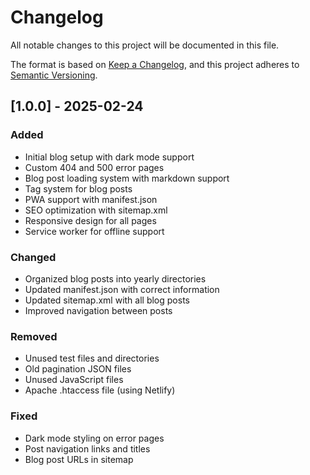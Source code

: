 # Changelog

All notable changes to this project will be documented in this file.

The format is based on [Keep a Changelog](https://keepachangelog.com/en/1.0.0/),
and this project adheres to [Semantic Versioning](https://semver.org/spec/v2.0.0.html).

## [1.0.0] - 2025-02-24

### Added
- Initial blog setup with dark mode support
- Custom 404 and 500 error pages
- Blog post loading system with markdown support
- Tag system for blog posts
- PWA support with manifest.json
- SEO optimization with sitemap.xml
- Responsive design for all pages
- Service worker for offline support

### Changed
- Organized blog posts into yearly directories
- Updated manifest.json with correct information
- Updated sitemap.xml with all blog posts
- Improved navigation between posts

### Removed
- Unused test files and directories
- Old pagination JSON files
- Unused JavaScript files
- Apache .htaccess file (using Netlify)

### Fixed
- Dark mode styling on error pages
- Post navigation links and titles
- Blog post URLs in sitemap
